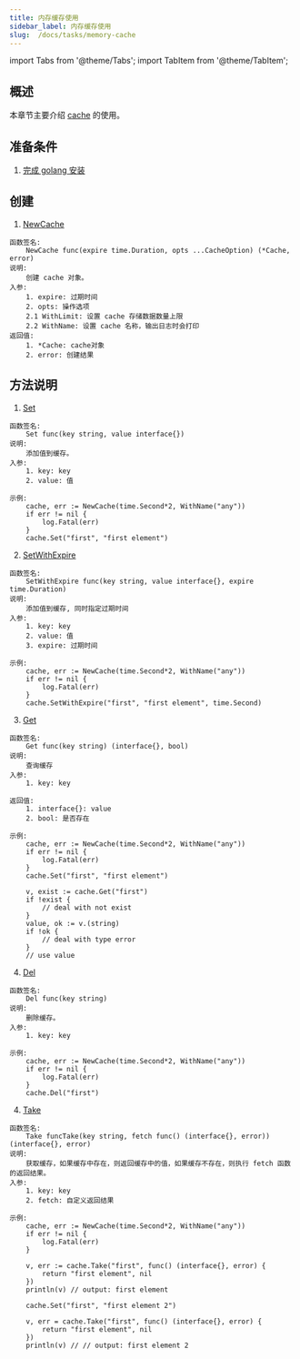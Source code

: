```yaml
---
title: 内存缓存使用
sidebar_label: 内存缓存使用
slug:  /docs/tasks/memory-cache
---
```

import Tabs from '@theme/Tabs';
import TabItem from '@theme/TabItem';

## 概述
本章节主要介绍 <a href="https://github.com/zeromicro/go-zero/blob/master/core/collection/cache.go#L30" target="_blank">cache</a> 的使用。

## 准备条件
1. <a href="/docs/tasks" target="_blank">完成 golang 安装</a> 

## 创建
1. <a href="https://github.com/zeromicro/go-zero/blob/master/core/collection/cache.go#L44" target="_blank">NewCache</a>
```golang
函数签名: 
    NewCache func(expire time.Duration, opts ...CacheOption) (*Cache, error) 
说明: 
    创建 cache 对象。
入参:
    1. expire: 过期时间
    2. opts: 操作选项
    2.1 WithLimit: 设置 cache 存储数据数量上限
    2.2 WithName: 设置 cache 名称，输出日志时会打印
返回值:
    1. *Cache: cache对象
    2. error: 创建结果
```

## 方法说明
1. <a href="https://github.com/zeromicro/go-zero/blob/master/core/collection/cache.go#L100" target="_blank">Set</a>
```golang
函数签名: 
    Set func(key string, value interface{}) 
说明: 
    添加值到缓存。
入参:
    1. key: key
    2. value: 值

示例:
    cache, err := NewCache(time.Second*2, WithName("any"))
	if err != nil {
		log.Fatal(err)
	}
	cache.Set("first", "first element")
```

2. <a href="https://github.com/zeromicro/go-zero/blob/master/core/collection/cache.go#L105" target="_blank">SetWithExpire</a>
```golang
函数签名: 
    SetWithExpire func(key string, value interface{}, expire time.Duration)
说明: 
    添加值到缓存, 同时指定过期时间
入参:
    1. key: key
    2. value: 值
    3. expire: 过期时间

示例:
    cache, err := NewCache(time.Second*2, WithName("any"))
	if err != nil {
		log.Fatal(err)
	}
	cache.SetWithExpire("first", "first element", time.Second)
```

3. <a href="https://github.com/zeromicro/go-zero/blob/master/core/collection/cache.go#L88" target="_blank">Get</a>
```golang
函数签名: 
    Get func(key string) (interface{}, bool)
说明: 
    查询缓存
入参:
    1. key: key

返回值:
    1. interface{}: value
    2. bool: 是否存在

示例:
    cache, err := NewCache(time.Second*2, WithName("any"))
	if err != nil {
		log.Fatal(err)
	}
	cache.Set("first", "first element")

	v, exist := cache.Get("first")
	if !exist {
		// deal with not exist
	}
	value, ok := v.(string)
	if !ok {
		// deal with type error
	}
	// use value
```

4. <a href="https://github.com/zeromicro/go-zero/blob/master/core/collection/cache.go#L79" target="_blank">Del</a>
```golang
函数签名: 
    Del func(key string)
说明: 
    删除缓存。
入参:
    1. key: key

示例:
    cache, err := NewCache(time.Second*2, WithName("any"))
	if err != nil {
		log.Fatal(err)
	}
	cache.Del("first")
```

4. <a href="https://github.com/zeromicro/go-zero/blob/master/core/collection/cache.go#L123" target="_blank">Take</a>
```golang
函数签名: 
    Take funcTake(key string, fetch func() (interface{}, error)) (interface{}, error)
说明: 
    获取缓存，如果缓存中存在，则返回缓存中的值，如果缓存不存在，则执行 fetch 函数的返回结果。
入参:
    1. key: key
    2. fetch: 自定义返回结果

示例:
    cache, err := NewCache(time.Second*2, WithName("any"))
	if err != nil {
		log.Fatal(err)
	}

	v, err := cache.Take("first", func() (interface{}, error) {
		return "first element", nil
	})
	println(v) // output: first element
	
	cache.Set("first", "first element 2")

	v, err = cache.Take("first", func() (interface{}, error) {
		return "first element", nil
	})
	println(v) // // output: first element 2
```
